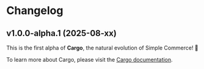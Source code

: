 # Changelog

## v1.0.0-alpha.1 (2025-08-xx)

This is the first alpha of **Cargo**, the natural evolution of Simple Commerce! 🚀

To learn more about Cargo, please visit the [Cargo documentation](https://builtwithcargo.dev/docs/alpha-notes).